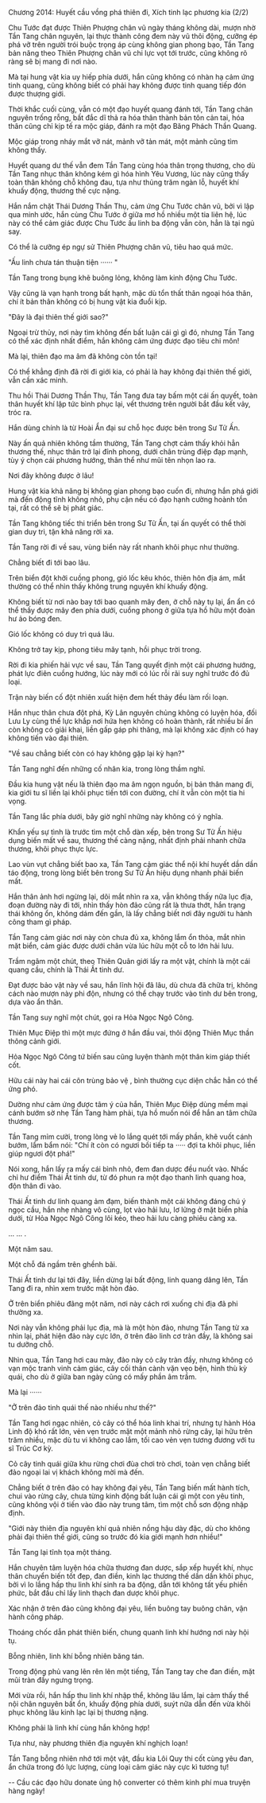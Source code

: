 




Chương 2014: Huyết cầu vồng phá thiên đi, Xích tinh lạc phương kia (2/2)


Chu Tước đạt được Thiên Phượng chân vũ ngày tháng không dài, mượn nhờ Tần Tang chân nguyên, lại thực thành công đem này vũ thôi động, cưỡng ép phá vỡ trên người trói buộc trọng áp cùng không gian phong bạo, Tần Tang bản năng theo Thiên Phượng chân vũ chi lực vọt tới trước, cũng không rõ ràng sẽ bị mang đi nơi nào.

Mà tại hung vật kia uy hiếp phía dưới, hắn cũng không có nhàn hạ cảm ứng tinh quang, cũng không biết có phải hay không được tinh quang tiếp đón được thượng giới.

Thời khắc cuối cùng, vẫn có một đạo huyết quang đánh tới, Tần Tang chân nguyên trống rỗng, bất đắc dĩ thả ra hóa thân thành bản tôn cản tai, hóa thân cũng chỉ kịp tế ra mộc giáp, đánh ra một đạo Băng Phách Thần Quang.

Mộc giáp trong nháy mắt vỡ nát, mảnh vỡ tản mát, một mảnh cũng tìm không thấy.

Huyết quang dư thế vẫn đem Tần Tang cùng hóa thân trọng thương, cho dù Tần Tang nhục thân không kém gì hóa hình Yêu Vương, lúc này cũng thấy toàn thân không chỗ không đau, tựa như thủng trăm ngàn lỗ, huyết khí khuấy động, thương thế cực nặng.

Hắn nắm chặt Thái Dương Thần Thụ, cảm ứng Chu Tước chân vũ, bởi vì lập qua minh ước, hắn cùng Chu Tước ở giữa mơ hồ nhiều một tia liên hệ, lúc này có thể cảm giác được Chu Tước ấu linh ba động vẫn còn, hẳn là tại ngủ say.

Có thể là cưỡng ép ngự sử Thiên Phượng chân vũ, tiêu hao quá mức.

"Ấu linh chưa tán thuận tiện ······ "

Tần Tang trong bụng khẽ buông lỏng, không làm kinh động Chu Tước.

Vậy cũng là vạn hạnh trong bất hạnh, mặc dù tổn thất thân ngoại hóa thân, chí ít bản thân không có bị hung vật kia đuổi kịp.

"Đây là đại thiên thế giới sao?"

Ngoại trừ thủy, nơi này tìm không đến bất luận cái gì gì đó, nhưng Tần Tang có thể xác định nhất điểm, hắn không cảm ứng được đạo tiêu chi môn!

Mà lại, thiên đạo ma âm đã không còn tồn tại!

Có thể khẳng định đã rời đi giới kia, có phải là hay không đại thiên thế giới, vẫn cần xác minh.

Thu hồi Thái Dương Thần Thụ, Tần Tang đưa tay bấm một cái ấn quyết, toàn thân huyết khí lập tức bình phục lại, vết thương trên người bắt đầu kết vảy, tróc ra.

Hắn dùng chính là từ Hoài Ẩn đại sư chỗ học được bên trong Sư Tử Ấn.

Này ấn quả nhiên không tầm thường, Tần Tang chợt cảm thấy khỏi hẳn thương thế, nhục thân trở lại đỉnh phong, dưới chân trùng điệp đạp mạnh, tùy ý chọn cái phương hướng, thân thể như mũi tên nhọn lao ra.

Nơi đây không được ở lâu!

Hung vật kia khả năng bị không gian phong bạo cuốn đi, nhưng hắn phá giới mà đến động tĩnh không nhỏ, phụ cận nếu có đạo hạnh cường hoành tồn tại, rất có thể sẽ bị phát giác.

Tần Tang không tiếc thi triển bên trong Sư Tử Ấn, tại ấn quyết có thể thời gian duy trì, tận khả năng rời xa.

Tần Tang rời đi về sau, vùng biển này rất nhanh khôi phục như thường.

Chẳng biết đi tới bao lâu.

Trên biển đột khởi cuồng phong, gió lốc kêu khóc, thiên hôn địa ám, mắt thường có thể nhìn thấy không trung nguyên khí khuấy động.

Không biết từ nơi nào bay tới bao quanh mây đen, ở chỗ này tụ lại, ẩn ẩn có thể thấy được mây đen phía dưới, cuồng phong ở giữa tựa hồ hữu một đoàn hư ảo bóng đen.

Gió lốc không có duy trì quá lâu.

Không trở tay kịp, phong tiêu mây tạnh, hồi phục trời trong.

Rời đi kia phiến hải vực về sau, Tần Tang quyết định một cái phương hướng, phát lực điên cuồng hướng, lúc này mới có lúc rỗi rãi suy nghĩ trước đó đủ loại.

Trận này biến cố đột nhiên xuất hiện đem hết thảy đều làm rối loạn.

Hắn nhục thân chưa đột phá, Kỳ Lân nguyên chủng không có luyện hóa, đối Lưu Ly cùng thế lực khắp nơi hứa hẹn không có hoàn thành, rất nhiều bí ẩn còn không có giải khai, liền gấp gáp phi thăng, mà lại không xác định có hay không tiến vào đại thiên.

"Về sau chẳng biết còn có hay không gặp lại kỳ hạn?"

Tần Tang nghĩ đến những cố nhân kia, trong lòng thầm nghĩ.

Đầu kia hung vật nếu là thiên đạo ma âm ngọn nguồn, bị bản thân mang đi, kia giới tu sĩ liền lại khôi phục tiến tới con đường, chí ít vẫn còn một tia hi vọng.

Tần Tang lắc phía dưới, bây giờ nghĩ những này không có ý nghĩa.

Khẩn yếu sự tình là trước tìm một chỗ dàn xếp, bên trong Sư Tử Ấn hiệu dụng biến mất về sau, thương thế càng nặng, nhất định phải nhanh chữa thương, khôi phục thực lực.

Lao vùn vụt chẳng biết bao xa, Tần Tang cảm giác thể nội khí huyết dần dần táo động, trong lòng biết bên trong Sư Tử Ấn hiệu dụng nhanh phải biến mất.

Hắn thân ảnh hơi ngừng lại, dõi mắt nhìn ra xa, vẫn không thấy nữa lục địa, đoạn đường này đi tới, nhìn thấy hòn đảo cũng rất là thưa thớt, hắn trạng thái không ổn, không dám đến gần, là lấy chẳng biết nơi đây người tu hành công tham gì pháp.

Tần Tang cảm giác nơi này còn chưa đủ xa, không lắm ổn thỏa, mắt nhìn mặt biển, cảm giác được dưới chân vừa lúc hữu một cỗ to lớn hải lưu.

Trầm ngâm một chút, theo Thiên Quân giới lấy ra một vật, chính là một cái quang cầu, chính là Thái Ất tinh dư.

Đạt được bảo vật này về sau, hắn lĩnh hội đã lâu, dù chưa đã chữa trị, không cách nào mượn này phi độn, nhưng có thể chạy trước vào tinh dư bên trong, dựa vào ẩn thân.

Tần Tang suy nghĩ một chút, gọi ra Hỏa Ngọc Ngô Công.

Thiên Mục Điệp thì một mực đứng ở hắn đầu vai, thôi động Thiên Mục thần thông cảnh giới.

Hỏa Ngọc Ngô Công tứ biến sau cũng luyện thành một thân kim giáp thiết cốt.

Hữu cái này hai cái côn trùng bảo vệ , bình thường cục diện chắc hẳn có thể ứng phó.

Dường như cảm ứng được tâm ý của hắn, Thiên Mục Điệp dùng mềm mại cánh bướm sờ nhẹ Tần Tang hàm phải, tựa hồ muốn nói để hắn an tâm chữa thương.

Tần Tang mỉm cười, trong lòng vẻ lo lắng quét tới mấy phần, khẽ vuốt cánh bướm, lẩm bẩm nói: "Chí ít còn có ngươi bồi tiếp ta ····· đợi ta khôi phục, liền giúp ngươi đột phá!"

Nói xong, hắn lấy ra mấy cái bình nhỏ, đem đan dược đều nuốt vào. Nhấc chỉ hư điểm Thái Ất tinh dư, từ đó phun ra một đạo thanh linh quang hoa, độn thân đi vào.

Thái Ất tinh dư linh quang ảm đạm, biến thành một cái không đáng chú ý ngọc cầu, hắn nhẹ nhàng vô cùng, lọt vào hải lưu, lơ lửng ở mặt biển phía dưới, từ Hỏa Ngọc Ngô Công lôi kéo, theo hải lưu càng phiêu càng xa.

... ... .

Một năm sau.

Một chỗ đá ngầm trên ghềnh bãi.

Thái Ất tinh dư lại tới đây, liền dừng lại bất động, linh quang dâng lên, Tần Tang đi ra, nhìn xem trước mặt hòn đảo.

Ở trên biển phiêu đãng một năm, nơi này cách rơi xuống chi địa đã phi thường xa.

Nơi này vẫn không phải lục địa, mà là một hòn đảo, nhưng Tần Tang từ xa nhìn lại, phát hiện đảo này cực lớn, ở trên đảo linh cơ tràn đầy, là không sai tu dưỡng chỗ.

Nhìn qua, Tần Tang hơi cau mày, đảo này cỏ cây tràn đầy, nhưng không có vạn mộc tranh vinh cảm giác, cây cối thân cành vặn vẹo bện, hình thù kỳ quái, cho dù ở giữa ban ngày cũng có mấy phần âm trầm.

Mà lại ······

"Ở trên đảo tinh quái thế nào nhiều như thế?"

Tần Tang hơi ngạc nhiên, cỏ cây có thể hóa linh khai trí, nhưng tự hành Hóa Linh độ khó rất lớn, vẻn vẹn trước mặt một mảnh nhỏ rừng cây, lại hữu trên trăm nhiều, mặc dù tu vi không cao lắm, tối cao vẻn vẹn tương đương với tu sĩ Trúc Cơ kỳ.

Cỏ cây tinh quái giữa khu rừng chơi đùa chơi trò chơi, toàn vẹn chẳng biết đảo ngoại lai vị khách không mời mà đến.

Chẳng biết ở trên đảo có hay không đại yêu, Tần Tang biến mất hành tích, chui vào rừng cây, chưa từng kinh động bất luận cái gì một con yêu tinh, cũng không vội ở tiến vào đảo này trung tâm, tìm một chỗ sơn động nhập định.

"Giới này thiên địa nguyên khí quả nhiên nồng hậu dày đặc, dù cho không phải đại thiên thế giới, cũng so trước đó kia giới mạnh hơn nhiều!"

Tần Tang lại tĩnh tọa một tháng.

Hắn chuyên tâm luyện hóa chữa thương đan dược, sắp xếp huyết khí, nhục thân chuyển biến tốt đẹp, đan điền, kinh lạc thương thế dần dần khôi phục, bởi vì lo lắng hấp thu linh khí sinh ra ba động, dẫn tới không tất yếu phiền phức, bắt đầu chỉ lấy linh thạch đan dược khôi phục.

Xác nhận ở trên đảo cũng không đại yêu, liền buông tay buông chân, vận hành công pháp.

Thoáng chốc dẫn phát thiên biến, chung quanh linh khí hướng nơi này hội tụ.

Bỗng nhiên, linh khí bỗng nhiên băng tán.

Trong động phủ vang lên rên lên một tiếng, Tần Tang tay che đan điền, mặt mũi tràn đầy ngưng trọng.

Mới vừa rồi, hắn hấp thu linh khí nhập thể, không lâu lắm, lại cảm thấy thể nội chân nguyên bất ổn, khuấy động phía dưới, suýt nữa dẫn đến vừa khôi phục không lâu kinh lạc lại bị thương nặng.

Không phải là linh khí cùng hắn không hợp!

Tựa như, này phương thiên địa nguyên khí nghịch loạn!

Tần Tang bỗng nhiên nhớ tới một vật, đầu kia Lôi Quy thi cốt cùng yêu đan, ẩn chứa trong đó lực lượng, cùng loại cảm giác này cực kì tương tự!

--
Cầu các đạo hữu donate ủng hộ converter có thêm kinh phí mua truyện hàng ngày!





